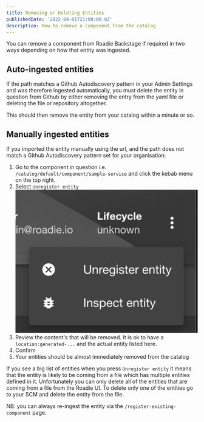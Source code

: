 ```yaml
---
title: Removing or Deleting Entities
publishedDate: '2022-04-01T21:00:00.0Z'
description: How to remove a component from the catalog
---
```


You can remove a component from Roadie Backstage if required in two ways depending on how that entity was ingested.

## Auto-ingested entities

If the path matches a Github Autodiscovery pattern in your Admin Settings and was therefore ingested automatically, you must delete the entity in question from Github by either removing the entry from the yaml file or deleting the file or repository altogether.

This should then remove the entity from your catalog within a minute or so.

## Manually ingested entities

If you imported the entity manually using the url, and the path does not match a Github Autodiscovery pattern set for your organisation:

1. Go to the component in question i.e. `/catalog/default/component/sample-service` and click the kebab menu on the top right.
2. Select `Unregister entity` ![Remove item menu](./unregister-menu.png)
3. Review the content's that will be removed. It is ok to have a `location:generated-...` and the actual entity listed here.
4. Confirm
5. Your entities should be almost immediately removed from the catalog

If you see a big list of entities when you press `Unregister entity` it means that the entity is likely to be coming from a file which has multiple entities defined in it. Unfortunately you can only delete all of the entities that are coming from a file from the Roadie UI. To delete only one of the entities go to your SCM and delete the entity from the file.

NB: you can always re-ingest the entity via the `/register-existing-component` page.
